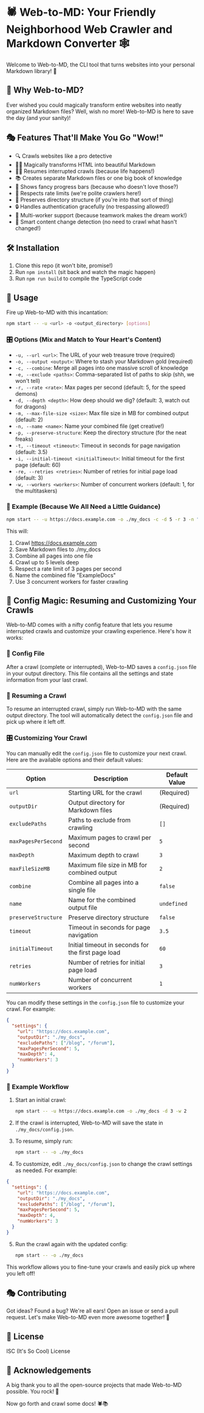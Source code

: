 # 🕷️ Web-to-MD: Your Friendly Neighborhood Web Crawler and Markdown Converter 🕸️

Welcome to Web-to-MD, the CLI tool that turns websites into your personal Markdown library! 🚀

## 🌟 Why Web-to-MD?

Ever wished you could magically transform entire websites into neatly organized Markdown files? Well, wish no more! Web-to-MD is here to save the day (and your sanity)!

## 🎭 Features That'll Make You Go "Wow!"

- 🔍 Crawls websites like a pro detective
- 🧙‍♂️ Magically transforms HTML into beautiful Markdown
- 🏃‍♂️ Resumes interrupted crawls (because life happens!)
- 📚 Creates separate Markdown files or one big book of knowledge
- 🎨 Shows fancy progress bars (because who doesn't love those?)
- 🚦 Respects rate limits (we're polite crawlers here!)
- 🌳 Preserves directory structure (if you're into that sort of thing)
- 🔒 Handles authentication gracefully (no trespassing allowed!)
- 👥 Multi-worker support (because teamwork makes the dream work!)
- 🔄 Smart content change detection (no need to crawl what hasn't changed!)

## 🛠️ Installation

1. Clone this repo (it won't bite, promise!)
2. Run `npm install` (sit back and watch the magic happen)
3. Run `npm run build` to compile the TypeScript code

## 🚀 Usage

Fire up Web-to-MD with this incantation:

```bash
npm start -- -u <url> -o <output_directory> [options]
```

### 🎛️ Options (Mix and Match to Your Heart's Content)

- `-u, --url <url>`: The URL of your web treasure trove (required)
- `-o, --output <output>`: Where to stash your Markdown gold (required)
- `-c, --combine`: Merge all pages into one massive scroll of knowledge
- `-e, --exclude <paths>`: Comma-separated list of paths to skip (shh, we won't tell)
- `-r, --rate <rate>`: Max pages per second (default: 5, for the speed demons)
- `-d, --depth <depth>`: How deep should we dig? (default: 3, watch out for dragons)
- `-m, --max-file-size <size>`: Max file size in MB for combined output (default: 2)
- `-n, --name <name>`: Name your combined file (get creative!)
- `-p, --preserve-structure`: Keep the directory structure (for the neat freaks)
- `-t, --timeout <timeout>`: Timeout in seconds for page navigation (default: 3.5)
- `-i, --initial-timeout <initialTimeout>`: Initial timeout for the first page (default: 60)
- `-re, --retries <retries>`: Number of retries for initial page load (default: 3)
- `-w, --workers <workers>`: Number of concurrent workers (default: 1, for the multitaskers)

### 🌟 Example (Because We All Need a Little Guidance)

```bash
npm start -- -u https://docs.example.com -o ./my_docs -c -d 5 -r 3 -n "ExampleDocs" -w 3
```

This will:

1. Crawl https://docs.example.com
2. Save Markdown files to ./my_docs
3. Combine all pages into one file
4. Crawl up to 5 levels deep
5. Respect a rate limit of 3 pages per second
6. Name the combined file "ExampleDocs"
7. Use 3 concurrent workers for faster crawling

## 🔧 Config Magic: Resuming and Customizing Your Crawls

Web-to-MD comes with a nifty config feature that lets you resume interrupted crawls and customize your crawling experience. Here's how it works:

### 📁 Config File

After a crawl (complete or interrupted), Web-to-MD saves a `config.json` file in your output directory. This file contains all the settings and state information from your last crawl.

### 🔄 Resuming a Crawl

To resume an interrupted crawl, simply run Web-to-MD with the same output directory. The tool will automatically detect the `config.json` file and pick up where it left off.

### 🎛️ Customizing Your Crawl

You can manually edit the `config.json` file to customize your next crawl. Here are the available options and their default values:

| Option | Description | Default Value |
|--------|-------------|---------------|
| `url` | Starting URL for the crawl | (Required) |
| `outputDir` | Output directory for Markdown files | (Required) |
| `excludePaths` | Paths to exclude from crawling | `[]` |
| `maxPagesPerSecond` | Maximum pages to crawl per second | `5` |
| `maxDepth` | Maximum depth to crawl | `3` |
| `maxFileSizeMB` | Maximum file size in MB for combined output | `2` |
| `combine` | Combine all pages into a single file | `false` |
| `name` | Name for the combined output file | `undefined` |
| `preserveStructure` | Preserve directory structure | `false` |
| `timeout` | Timeout in seconds for page navigation | `3.5` |
| `initialTimeout` | Initial timeout in seconds for the first page load | `60` |
| `retries` | Number of retries for initial page load | `3` |
| `numWorkers` | Number of concurrent workers | `1` |

You can modify these settings in the `config.json` file to customize your crawl. For example:

```json
{
  "settings": {
    "url": "https://docs.example.com",
    "outputDir": "./my_docs",
    "excludePaths": ["/blog", "/forum"],
    "maxPagesPerSecond": 5,
    "maxDepth": 4,
    "numWorkers": 3
  }
}
```

### 🌟 Example Workflow

1. Start an initial crawl:
   ```bash
   npm start -- -u https://docs.example.com -o ./my_docs -d 3 -w 2
   ```

2. If the crawl is interrupted, Web-to-MD will save the state in `./my_docs/config.json`.

3. To resume, simply run:
   ```bash
   npm start -- -o ./my_docs
   ```

4. To customize, edit `./my_docs/config.json` to change the crawl settings as needed. For example:

```json
{
  "settings": {
    "url": "https://docs.example.com",
    "outputDir": "./my_docs",
    "excludePaths": ["/blog", "/forum"],
    "maxPagesPerSecond": 5,
    "maxDepth": 4,
    "numWorkers": 3
  }
}
```

5. Run the crawl again with the updated config:
   ```bash
   npm start -- -o ./my_docs
   ```

This workflow allows you to fine-tune your crawls and easily pick up where you left off!

## 🎭 Contributing

Got ideas? Found a bug? We're all ears! Open an issue or send a pull request. Let's make Web-to-MD even more awesome together! 🤝

## 📜 License

ISC (It's So Cool) License

## 🙏 Acknowledgements

A big thank you to all the open-source projects that made Web-to-MD possible. You rock! 🎸

Now go forth and crawl some docs! 🕷️📚
